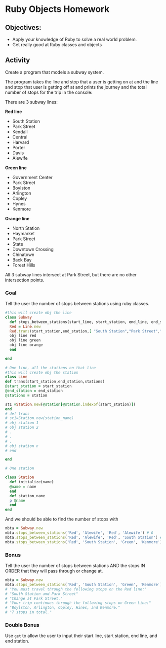 # Ruby Objects Homework

## Objectives:

- Apply your knowledge of Ruby to solve a real world problem.
- Get really good at Ruby classes and objects

## Activity

Create a program that models a subway system.

The program takes the line and stop that a user is getting on at and the line and stop that user is getting off at and prints the journey and the total number of stops for the trip in the console:

There are 3 subway lines:

**Red line**
- South Station
- Park Street
- Kendall
- Central
- Harvard
- Porter
- Davis
- Alewife

**Green line** 
- Government Center
- Park Street
- Boylston
- Arlington
- Copley
- Hynes
- Kenmore

**Orange line**
- North Station
- Haymarket
- Park Street
- State
- Downtown Crossing
- Chinatown
- Back Bay
- Forest Hills

All 3 subway lines intersect at Park Street, but there are no other intersection points.

### Goal

Tell the user the number of stops between stations using ruby classes.
```rb
#this will create obj the line
class Subway
  def stops_between_stations(start_line, start_station, end_line, end_station)
  Red = Line.new
  Red.trans(start_station,end_station,[ "South Station","Park Street","Kendall","Central","Harvard","Porter","Davis","Alewife"])
  obj line red
  obj line green
  obj line orange
  end

end
  
# One line, all the stations on that line
#this will create obj the station
class Line
def trans(start_station,end_station,stations)
@start_station = start_station
@end_station = end_station
@stations = station

st1 =Station.new(@station[@station.indexof(start_station)])
end
# def trans
# st1=Station.new(station_name)
# obj station 1
# obj station 2
# .
# .
# .
# obj station n
# end

end

# One station

class Station
  def initialize(name)
  @name = name
  end
  def station_name
  p @name
  end
end
```

And we should be able to find the number of stops with
```rb
mbta = Subway.new
mbta.stops_between_stations('Red', 'Alewife', 'Red', 'Alewife') # 0
mbta.stops_between_stations('Red', 'Alewife', 'Red', 'South Station') # 7
mbta.stops_between_stations('Red', 'South Station', 'Green', 'Kenmore') # 6
```

### Bonus

Tell the user the number of stops between stations AND the stops IN ORDER that they will pass through or change at.
```rb
mbta = Subway.new
mbta.stops_between_stations('Red', 'South Station', 'Green', 'Kenmore') 
# "You must travel through the following stops on the Red line:"
# "South Station and Park Street"
# "Change at Park Street."
# "Your trip continues through the following stops on Green Line:" 
# "Boylston, Arlington, Copley, Hines, and Kenmore."
# "7 stops in total."
```

### Double Bonus

Use `get` to allow the user to input their start line, start station, end line, and end station.